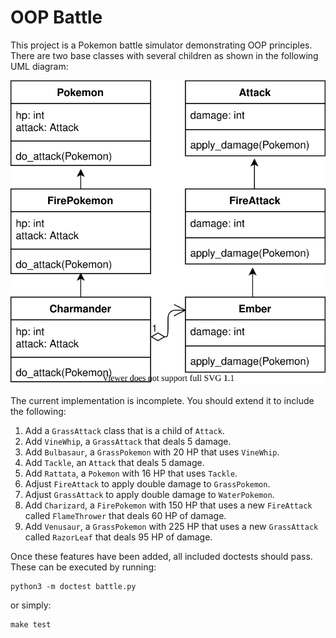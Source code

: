 OOP Battle
==========

This project is a Pokemon battle simulator demonstrating OOP principles. There are two base classes with several children as shown in the following UML diagram:

![UML](uml.svg)

The current implementation is incomplete. You should extend it to include the following:

1. Add a `GrassAttack` class that is a child of `Attack`.
2. Add `VineWhip`, a `GrassAttack` that deals 5 damage.
3. Add `Bulbasaur`, a `GrassPokemon` with 20 HP that uses `VineWhip`.
4. Add `Tackle`, an `Attack` that deals 5 damage.
5. Add `Rattata`, a `Pokemon` with 16 HP that uses `Tackle`.
6. Adjust `FireAttack` to apply double damage to `GrassPokemon`.
7. Adjust `GrassAttack` to apply double damage to `WaterPokemon`.
8. Add `Charizard`, a `FirePokemon` with 150 HP that uses a new `FireAttack` called `FlameThrower` that deals 60 HP of damage.
9. Add `Venusaur`, a `GrassPokemon` with 225 HP that uses a new `GrassAttack` called `RazorLeaf` that deals 95 HP of damage.

Once these features have been added, all included doctests should pass. These can be executed by running:

```
python3 -m doctest battle.py
```

or simply:

```
make test
```
